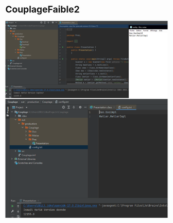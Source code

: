 # CouplageFaible2
![alt text](https://github.com/IsHafid/CouplageFaible2/blob/main/Imgs/DaoCap1.PNG?raw=true)
![alt text](https://github.com/IsHafid/CouplageFaible2/blob/main/Imgs/DaoDonnee1.PNG?raw=true)
